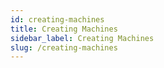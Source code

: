 ```yaml
---
id: creating-machines
title: Creating Machines
sidebar_label: Creating Machines
slug: /creating-machines
---
```

